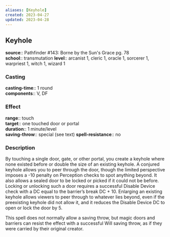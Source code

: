 ```yaml
---
aliases: [Keyhole]
created: 2023-04-27
updated: 2023-04-28
---
```


## Keyhole

**source**:: Pathfinder \#143: Borne by the Sun's Grace pg. 78  
**school**:: transmutation
**level**:: arcanist 1, cleric 1, oracle 1, sorcerer 1, warpriest 1, witch 1, wizard 1

### Casting

**casting-time**:: 1 round  
**components**:: V, DF

### Effect

**range**:: touch  
**target**:: one touched door or portal  
**duration**:: 1 minute/level  
**saving-throw**:: special (see text)
**spell-resistance**:: no

### Description

By touching a single door, gate, or other portal, you create a keyhole where none existed before or double the size of an existing keyhole. A conjured keyhole allows you to peer through the door, though the limited perspective imposes a -10 penalty on Perception checks to spot anything beyond. It also allows a sealed door to be locked or picked if it could not be before. Locking or unlocking such a door requires a successful Disable Device check with a DC equal to the barrier’s break DC + 10. Enlarging an existing keyhole allows viewers to peer through to whatever lies beyond, even if the preexisting keyhole did not allow it, and it reduces the Disable Device DC to open or lock the door by 5.  
  
This spell does not normally allow a saving throw, but magic doors and barriers can resist the effect with a successful Will saving throw, as if they were carried by their original creator.
